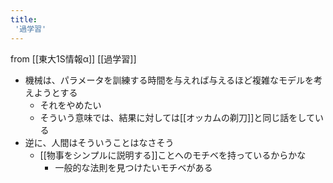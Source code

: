 ```yaml
---
title:
 '過学習'
---
```


from [[東大1S情報α]]
[[過学習]]
- 機械は、パラメータを訓練する時間を与えれば与えるほど複雑なモデルを考えようとする
    - それをやめたい
    - そういう意味では、結果に対しては[[オッカムの剃刀]]と同じ話をしている
- 逆に、人間はそういうことはなさそう
    - [[物事をシンプルに説明する]]ことへのモチベを持っているからかな
        - 一般的な法則を見つけたいモチベがある
